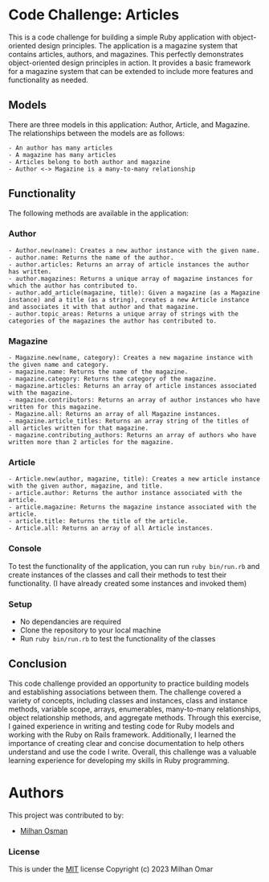 # Code Challenge: Articles

This is a code challenge for building a simple Ruby application with object-oriented design principles. The application is a magazine system that contains articles, authors, and magazines. This perfectly demonstrates object-oriented design principles in action. It provides a basic framework for a magazine system that can be extended to include more features and functionality as needed.

## Models

There are three models in this application: Author, Article, and Magazine. The relationships between the models are as follows:

    - An author has many articles
    - A magazine has many articles
    - Articles belong to both author and magazine
    - Author <-> Magazine is a many-to-many relationship

## Functionality

The following methods are available in the application:

### Author

    - Author.new(name): Creates a new author instance with the given name.
    - author.name: Returns the name of the author.
    - author.articles: Returns an array of article instances the author has written.
    - author.magazines: Returns a unique array of magazine instances for which the author has contributed to.
    - author.add_article(magazine, title): Given a magazine (as a Magazine instance) and a title (as a string), creates a new Article instance and associates it with that author and that magazine.
    - author.topic_areas: Returns a unique array of strings with the categories of the magazines the author has contributed to.

### Magazine

    - Magazine.new(name, category): Creates a new magazine instance with the given name and category.
    - magazine.name: Returns the name of the magazine.
    - magazine.category: Returns the category of the magazine.
    - magazine.articles: Returns an array of article instances associated with the magazine.
    - magazine.contributors: Returns an array of author instances who have written for this magazine.
    - Magazine.all: Returns an array of all Magazine instances.
    - magazine.article_titles: Returns an array string of the titles of all articles written for that magazine.
    - magazine.contributing_authors: Returns an array of authors who have written more than 2 articles for the magazine.

### Article

    - Article.new(author, magazine, title): Creates a new article instance with the given author, magazine, and title.
    - article.author: Returns the author instance associated with the article.
    - article.magazine: Returns the magazine instance associated with the article.
    - article.title: Returns the title of the article.
    - Article.all: Returns an array of all Article instances.

### Console

To test the functionality of the application, you can run `ruby bin/run.rb` and create instances of the classes and call their methods to test their functionality.
(I have already created some instances and invoked them)

### Setup

- No dependancies are required
- Clone the repository to your local machine
- Run `ruby bin/run.rb` to test the functionality of the classes

## Conclusion

This code challenge provided an opportunity to practice building models and establishing associations between them. The challenge covered a variety of concepts, including classes and instances, class and instance methods, variable scope, arrays, enumerables, many-to-many relationships, object relationship methods, and aggregate methods. Through this exercise, I gained experience in writing and testing code for Ruby models and working with the Ruby on Rails framework. Additionally, I learned the importance of creating clear and concise documentation to help others understand and use the code I write. Overall, this challenge was a valuable learning experience for developing my skills in Ruby programming.

# Authors

This project was contributed to by:

- [Milhan Osman](https://github.com/Milhan-Omar)

### License

This is under the [MIT](LICENSE) license
Copyright (c) 2023 Milhan Omar 